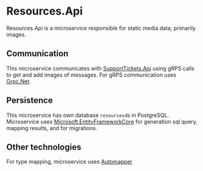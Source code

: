 # Resources.Api

Resources.Api is a microservice responsible for static media data, primarily images.

## Communication

This microservice communicates with [SupportTickets.Api](../SupportTickets.Api/README.md) using gRPS calls to get and
add images of messages. For gRPS communication uses [Grpc.Net](https://github.com/grpc/grpc-dotnet).

## Persistence

This microservice has own database `resourcesdb` in PostgreSQL.
Microservice uses [Microsoft.EntityFrameworkCore](https://github.com/dotnet/efcore) for generation sql query, mapping
results, and for migrations.

## Other technologies

For type mapping, microservice uses [Automapper](https://github.com/AutoMapper/AutoMapper)
